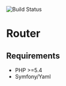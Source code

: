 ![Build Status](https://travis-ci.org/EriCatillon/miniRouter.svg?branch=master)

# Router

## Requirements

* PHP >=5.4
* Symfony/Yaml 